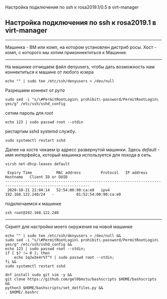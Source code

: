 Настройка подключения по ssh к rosa2019.1/0.5 в virt-manager

## Настройка подключения по ssh к rosa2019.1 в virt-manager
---
Машинка - ВМ или комп, на котором установлен дистриб росы.
Хост    - комп, с которого мы хотим приконнектиться к Машинке.

--- 
На машинке отчищаем файл denyusers, чтобы дать возможность нам коннектиться к машине от любого юзера
```
echo "" | sudo tee /etc/ssh/denyusers > /dev/null
```
Разрешаем коннект от *рута*
```
sudo sed -i "s/\#PermitRootLogin\ prohibit\-password/PermitRootLogin\ yes/g" /etc/ssh/sshd_config
```
сетим пароль для *root*
```
echo 123 | sudo passwd root --stdin
```
рестартим sshd systemd службу.
```
sudo systemctl restart sshd
```
Далее на хосте чекаем ip адресс развернутой машинки. Здесь *default* - имя интерфейса, который машинка используется для похода в сеть.
```
virsh net-dhcp-leases default

 Expiry Time           MAC address         Protocol   IP address           Hostname   Client ID or DUID
------------------------------------------------------------------------------------------------------------
 2020-10-21 21:04:14   52:54:00:90:ca:e0   ipv4       192.168.122.240/24   -          01:52:54:00:90:ca:e0

```
подключаемся к машинке
```
ssh root@192.168.122.240
```
---
Скрипт для настройки моего окружения на новой машинке
```
echo "" | sudo tee /etc/ssh/denyusers > /dev/null &&
sudo sed -i "s/\#PermitRootLogin\ prohibit\-password/PermitRootLogin\ yes/g" /etc/ssh/sshd_config && 
echo 123 | sudo passwd root --stdin;
if [ $? != 0 ]; then
	echo 1q2w3e4r%T^Y | sudo passwd root --stdin;
fi &&
sudo systemctl restart sshd

dnf install sudo git vim -y &&
git clone https://github.com/gel0bmstu/bashscripts $HOME/bashscripts &&
python3 $HOME/bashscripts/set_dotfiles.py &&
. $HOME/.bashrc
```